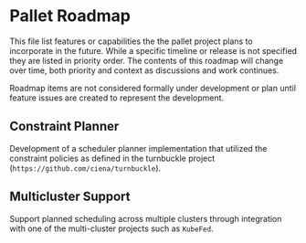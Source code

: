 # Pallet Roadmap

This file list features or capabilities the the pallet project plans
to incorporate in the future. While a specific timeline or release is not
specified they are listed in priority order. The contents of this roadmap
will change over time, both priority and context as discussions and work
continues.

Roadmap items are not considered formally under development or plan until
feature issues are created to represent the development.

## Constraint Planner

Development of a scheduler planner implementation that utilized the constraint
policies as defined in the turnbuckle project
(`https://github.com/ciena/turnbuckle`).

## Multicluster Support

Support planned scheduling across multiple clusters through integration with
one of the multi-cluster projects such as `KubeFed`.
